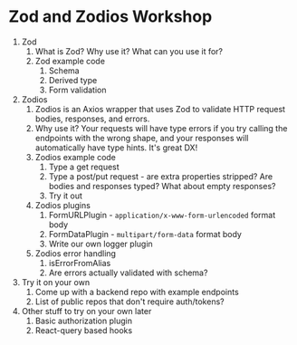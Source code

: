 # Zod and Zodios Workshop

1. Zod
    1. What is Zod? Why use it? What can you use it for?
    2. Zod example code
        1. Schema
        2. Derived type
        3. Form validation
2. Zodios
    1. Zodios is an Axios wrapper that uses Zod to validate HTTP request bodies, responses, and errors.
    2. Why use it? Your requests will have type errors if you try calling the endpoints with the wrong shape, and your responses will automatically have type hints. It's great DX!
    3. Zodios example code
        1. Type a get request
        2. Type a post/put request - are extra properties stripped? Are bodies and responses typed? What about empty responses?
        3. Try it out
    4. Zodios plugins
        1. FormURLPlugin - `application/x-www-form-urlencoded` format body
        2. FormDataPlugin - `multipart/form-data` format body
        3. Write our own logger plugin
    5. Zodios error handling
        1. isErrorFromAlias
        2. Are errors actually validated with schema?
3. Try it on your own
    1. Come up with a backend repo with example endpoints
    2. List of public repos that don't require auth/tokens?
4. Other stuff to try on your own later
    1. Basic authorization plugin
    2. React-query based hooks
